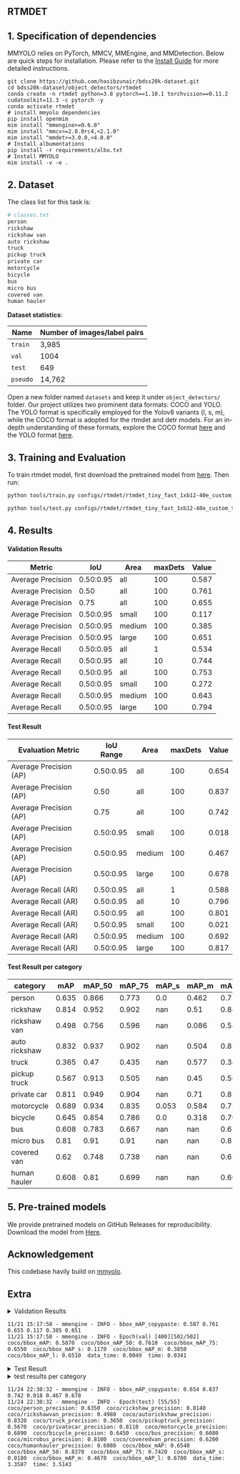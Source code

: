 ## RTMDET

## 1. Specification of dependencies
MMYOLO relies on PyTorch, MMCV, MMEngine, and MMDetection. Below are quick steps for installation. Please refer to the [Install Guide](docs/en/get_started/installation.md) for more detailed instructions.

```shell
git clone https://github.com/hasibzunair/bdss20k-dataset.git
cd bdss20k-dataset/object_detectors/rtmdet
conda create -n rtmdet python=3.8 pytorch==1.10.1 torchvision==0.11.2 cudatoolkit=11.3 -c pytorch -y
conda activate rtmdet
# install mmyolo dependencies
pip install openmim
mim install "mmengine>=0.6.0"
mim install "mmcv>=2.0.0rc4,<2.1.0"
mim install "mmdet>=3.0.0,<4.0.0"
# Install albumentations
pip install -r requirements/albu.txt
# Install MMYOLO
mim install -v -e .
```
## 2. Dataset
The class list for this task is:

```bash
# classes.txt
person
rickshaw
rickshaw van
auto rickshaw
truck
pickup truck
private car
motorcycle
bicycle
bus
micro bus
covered van
human hauler
```

**Dataset statistics**:

| Name     | Number of images/label pairs |
| -------- | ---------------------------- |
| `train`  | 3,985                        |
| `val`    | 1004                         |
| `test`   | 649                          |
| `pseudo` | 14,762                       |

Open a new folder named `datasets` and keep it under `object_detectors/` folder. Our project utilizes two prominent data formats: COCO and YOLO. The YOLO format is specifically employed for the Yolov8 variants (l, s, m), while the COCO format is adopted for the rtmdet and detr models. For an in-depth understanding of these formats, explore the COCO format [here](https://roboflow.com/formats/coco-json) and the YOLO format [here](https://roboflow.com/formats/yolov8-pytorch-txt). 


## 3. Training and Evaluation
To train rtmdet model, first download the pretrained model from [here](https://download.openmmlab.com/mmyolo/v0/rtmdet/rtmdet_tiny_syncbn_fast_8xb32-300e_coco/rtmdet_tiny_syncbn_fast_8xb32-300e_coco_20230102_140117-dbb1dc83.pth). Then run:

```bash
python tools/train.py configs/rtmdet/rtmdet_tiny_fast_1xb12-40e_custom_train.py
```

```bash
python tools/test.py configs/rtmdet/rtmdet_tiny_fast_1xb12-40e_custom_test.py work_dirs/rtmdet_tiny_fast_1xb12-40e_custom_train/epoch_1.pth --show-dir show_results --cfg-options test_evaluator.classwise=True
```



## 4. Results

#### Validation Results

| Metric             | IoU        | Area    | maxDets | Value |
|--------------------|------------|---------|---------|-------|
| Average Precision  | 0.50:0.95  | all     | 100     | 0.587 |
| Average Precision  | 0.50       | all     | 100     | 0.761 |
| Average Precision  | 0.75       | all     | 100     | 0.655 |
| Average Precision  | 0.50:0.95  | small   | 100     | 0.117 |
| Average Precision  | 0.50:0.95  | medium  | 100     | 0.385 |
| Average Precision  | 0.50:0.95  | large   | 100     | 0.651 |
| Average Recall     | 0.50:0.95  | all     | 1       | 0.534 |
| Average Recall     | 0.50:0.95  | all     | 10      | 0.744 |
| Average Recall     | 0.50:0.95  | all     | 100     | 0.753 |
| Average Recall     | 0.50:0.95  | small   | 100     | 0.272 |
| Average Recall     | 0.50:0.95  | medium  | 100     | 0.643 |
| Average Recall     | 0.50:0.95  | large   | 100     | 0.794 |

#### Test Result
| Evaluation Metric            | IoU Range   | Area    | maxDets | Value |
|------------------------------|-------------|---------|---------|-------|
| Average Precision (AP)       | 0.50:0.95   | all     | 100     | 0.654 |
| Average Precision (AP)       | 0.50        | all     | 100     | 0.837 |
| Average Precision (AP)       | 0.75        | all     | 100     | 0.742 |
| Average Precision (AP)       | 0.50:0.95   | small   | 100     | 0.018 |
| Average Precision (AP)       | 0.50:0.95   | medium  | 100     | 0.467 |
| Average Precision (AP)       | 0.50:0.95   | large   | 100     | 0.678 |
| Average Recall (AR)          | 0.50:0.95   | all     | 1       | 0.588 |
| Average Recall (AR)          | 0.50:0.95   | all     | 10      | 0.796 |
| Average Recall (AR)          | 0.50:0.95   | all     | 100     | 0.801 |
| Average Recall (AR)          | 0.50:0.95   | small   | 100     | 0.021 |
| Average Recall (AR)          | 0.50:0.95   | medium  | 100     | 0.692 |
| Average Recall (AR)          | 0.50:0.95   | large   | 100     | 0.817 |

#### Test Result per category
| category      | mAP   | mAP_50 | mAP_75 | mAP_s | mAP_m | mAP_l |
|---------------|-------|--------|--------|-------|-------|-------|
| person        | 0.635 | 0.866  | 0.773  | 0.0   | 0.462 | 0.713 |
| rickshaw      | 0.814 | 0.952  | 0.902  | nan   | 0.51  | 0.849 |
| rickshaw van  | 0.498 | 0.756  | 0.596  | nan   | 0.086 | 0.544 |
| auto rickshaw | 0.832 | 0.937  | 0.902  | nan   | 0.504 | 0.87  |
| truck         | 0.365 | 0.47   | 0.435  | nan   | 0.577 | 0.345 |
| pickup truck  | 0.567 | 0.913  | 0.505  | nan   | 0.45  | 0.569 |
| private car   | 0.811 | 0.949  | 0.904  | nan   | 0.71  | 0.832 |
| motorcycle    | 0.689 | 0.934  | 0.835  | 0.053 | 0.584 | 0.734 |
| bicycle       | 0.645 | 0.854  | 0.786  | 0.0   | 0.318 | 0.702 |
| bus           | 0.608 | 0.783  | 0.667  | nan   | nan   | 0.614 |
| micro bus     | 0.81  | 0.91   | 0.91   | nan   | nan   | 0.815 |
| covered van   | 0.62  | 0.748  | 0.738  | nan   | nan   | 0.621 |
| human hauler  | 0.608 | 0.81   | 0.699  | nan   | nan   | 0.608 |


## 5. Pre-trained models
We provide pretrained models on GitHub Releases for reproducibility. Download the model from [Here](https://github.com/hasibzunair/bdss20k-dataset/releases/download/0.0.4/best_coco_bbox_mAP_epoch_363.pth).

## Acknowledgement

This codebase havily build on [mmyolo](https://github.com/open-mmlab/mmyolo/tree/main).


## Extra
<details>
  <summary>Validation Results</summary>

| Metric             | IoU        | Area    | maxDets | Value |
|--------------------|------------|---------|---------|-------|
| Average Precision  | 0.50:0.95  | all     | 100     | 0.587 |
| Average Precision  | 0.50       | all     | 100     | 0.761 |
| Average Precision  | 0.75       | all     | 100     | 0.655 |
| Average Precision  | 0.50:0.95  | small   | 100     | 0.117 |
| Average Precision  | 0.50:0.95  | medium  | 100     | 0.385 |
| Average Precision  | 0.50:0.95  | large   | 100     | 0.651 |
| Average Recall     | 0.50:0.95  | all     | 1       | 0.534 |
| Average Recall     | 0.50:0.95  | all     | 10      | 0.744 |
| Average Recall     | 0.50:0.95  | all     | 100     | 0.753 |
| Average Recall     | 0.50:0.95  | small   | 100     | 0.272 |
| Average Recall     | 0.50:0.95  | medium  | 100     | 0.643 |
| Average Recall     | 0.50:0.95  | large   | 100     | 0.794 |

</details>

```
11/21 15:17:58 - mmengine - INFO - bbox_mAP_copypaste: 0.587 0.761 0.655 0.117 0.385 0.651
11/21 15:17:58 - mmengine - INFO - Epoch(val) [400][502/502]    coco/bbox_mAP: 0.5870  coco/bbox_mAP_50: 0.7610  coco/bbox_mAP_75: 0.6550  coco/bbox_mAP_s: 0.1170  coco/bbox_mAP_m: 0.3850  coco/bbox_mAP_l: 0.6510  data_time: 0.0049  time: 0.0341
```




<details>
  <summary>Test Result</summary>

| Evaluation Metric            | IoU Range   | Area    | maxDets | Value |
|------------------------------|-------------|---------|---------|-------|
| Average Precision (AP)       | 0.50:0.95   | all     | 100     | 0.654 |
| Average Precision (AP)       | 0.50        | all     | 100     | 0.837 |
| Average Precision (AP)       | 0.75        | all     | 100     | 0.742 |
| Average Precision (AP)       | 0.50:0.95   | small   | 100     | 0.018 |
| Average Precision (AP)       | 0.50:0.95   | medium  | 100     | 0.467 |
| Average Precision (AP)       | 0.50:0.95   | large   | 100     | 0.678 |
| Average Recall (AR)          | 0.50:0.95   | all     | 1       | 0.588 |
| Average Recall (AR)          | 0.50:0.95   | all     | 10      | 0.796 |
| Average Recall (AR)          | 0.50:0.95   | all     | 100     | 0.801 |
| Average Recall (AR)          | 0.50:0.95   | small   | 100     | 0.021 |
| Average Recall (AR)          | 0.50:0.95   | medium  | 100     | 0.692 |
| Average Recall (AR)          | 0.50:0.95   | large   | 100     | 0.817 |

</details>


<details>
  <summary>test results per category</summary>

| category      | mAP   | mAP_50 | mAP_75 | mAP_s | mAP_m | mAP_l |
|---------------|-------|--------|--------|-------|-------|-------|
| person        | 0.635 | 0.866  | 0.773  | 0.0   | 0.462 | 0.713 |
| rickshaw      | 0.814 | 0.952  | 0.902  | nan   | 0.51  | 0.849 |
| rickshaw van  | 0.498 | 0.756  | 0.596  | nan   | 0.086 | 0.544 |
| auto rickshaw | 0.832 | 0.937  | 0.902  | nan   | 0.504 | 0.87  |
| truck         | 0.365 | 0.47   | 0.435  | nan   | 0.577 | 0.345 |
| pickup truck  | 0.567 | 0.913  | 0.505  | nan   | 0.45  | 0.569 |
| private car   | 0.811 | 0.949  | 0.904  | nan   | 0.71  | 0.832 |
| motorcycle    | 0.689 | 0.934  | 0.835  | 0.053 | 0.584 | 0.734 |
| bicycle       | 0.645 | 0.854  | 0.786  | 0.0   | 0.318 | 0.702 |
| bus           | 0.608 | 0.783  | 0.667  | nan   | nan   | 0.614 |
| micro bus     | 0.81  | 0.91   | 0.91   | nan   | nan   | 0.815 |
| covered van   | 0.62  | 0.748  | 0.738  | nan   | nan   | 0.621 |
| human hauler  | 0.608 | 0.81   | 0.699  | nan   | nan   | 0.608 |

</details>


```
11/24 22:30:32 - mmengine - INFO - bbox_mAP_copypaste: 0.654 0.837 0.742 0.018 0.467 0.678
11/24 22:30:32 - mmengine - INFO - Epoch(test) [55/55]    coco/person_precision: 0.6350  coco/rickshaw_precision: 0.8140  coco/rickshawvan_precision: 0.4980  coco/autorickshaw_precision: 0.8320  coco/truck_precision: 0.3650  coco/pickuptruck_precision: 0.5670  coco/privatecar_precision: 0.8110  coco/motorcycle_precision: 0.6890  coco/bicycle_precision: 0.6450  coco/bus_precision: 0.6080  coco/microbus_precision: 0.8100  coco/coveredvan_precision: 0.6200  coco/humanhauler_precision: 0.6080  coco/bbox_mAP: 0.6540  coco/bbox_mAP_50: 0.8370  coco/bbox_mAP_75: 0.7420  coco/bbox_mAP_s: 0.0180  coco/bbox_mAP_m: 0.4670  coco/bbox_mAP_l: 0.6780  data_time: 3.3587  time: 3.5143
```